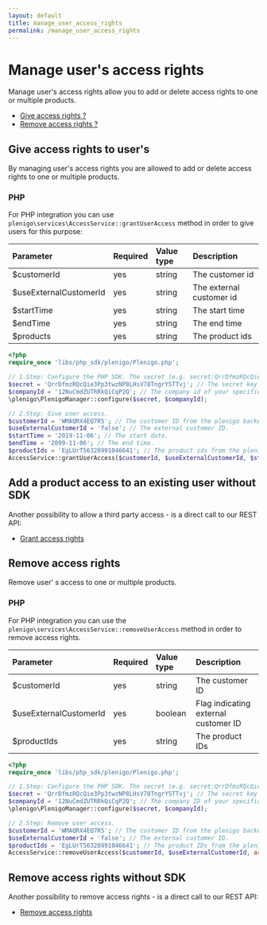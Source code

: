 ```yaml
---
layout: default
title: manage_user_access_rights
permalink: /manage_user_access_rights
---
```

# Manage user's access rights

Manage user's access rights allow you to add or delete access rights to one or multiple products.

* [Give access rights ?](https://api.plenigo.com/#!/user/hasBoughtProduct)
* [Remove access rights ?](https://api.plenigo.com/#!/user/hasBoughtProduct)

## Give  access rights to user's

By managing user's access rights you are allowed to add or delete access rights to one or multiple products.

### PHP

For PHP integration you can use `plenigo\services\AccessService::grantUserAccess` method in order to give users for this purpose:

|Parameter|Required|Value type|Description|
|:--------|:-------|:---------|:----------|
| $customerId     | yes     | string         | The customer id |
| $useExternalCustomerId     | yes     | string         | The external customer id |
| $startTime     | yes     | string         | The start time |
| $endTime     | yes     | string         | The end time |
| $products     | yes     | string         | The product ids |

```php
<?php
require_once 'libs/php_sdk/plenigo/Plenigo.php';

// 1.Step: Configure the PHP SDK. The secret (e.g. secret:QrrDfmzRQcQie3Pp3twzNP8LHsV78TngrY5TTvj) and the company ID (e.g.:12NuCmdZUTRRkQiCqP2Q).
$secret = 'QrrDfmzRQcQie3Pp3twzNP8LHsV78TngrY5TTvj'; // The secret key of your specific company.
$companyId = '12NuCmdZUTRRkQiCqP2Q'; // The company id of your specific company.
\plenigo\PlenigoManager::configure($secret, $companyId);

// 2.Step: Give user access.
$customerId = 'WMAQRX4EQ7R5'; // The customer ID from the plenigo backend.
$useExternalCustomerId = 'false'; // The external customer ID.
$startTime = '2019-11-06'; // The start date.
$endTime = '2099-11-06'; // The end time.
$productIds = 'EgLUrT56328991046641'; // The product ids from the plenigo backend.
AccessService::grantUserAccess($customerId, $useExternalCustomerId, $startTime, $endTime, array($productIds));
```

## Add a product access to an existing user without SDK

Another possibility to allow a third party access - is a direct call to our REST API:

* [Grant access rights](https://api.plenigo.com/#!/app_management/getCustomerApps)

## Remove access rights 

Remove user' s access to one or multiple products.


### PHP

For PHP integration you can use the `plenigo\services\AccessService::removeUserAccess` method in order to remove access rights.

|Parameter|Required|Value type|Description|
|:--------|:-------|:---------|:----------|
| $customerId     | yes     | string         | The customer ID |
| $useExternalCustomerId     | yes     | boolean         | Flag indicating external customer ID|
| $productIds     | yes     | string         |The product IDs |

```php
<?php
require_once 'libs/php_sdk/plenigo/Plenigo.php';

// 1.Step: Configure the PHP SDK. The secret (e.g. secret:QrrDfmzRQcQie3Pp3twzNP8LHsV78TngrY5TTvj) and the company ID (e.g.:12NuCmdZUTRRkQiCqP2Q).
$secret = 'QrrDfmzRQcQie3Pp3twzNP8LHsV78TngrY5TTvj'; // The secret key of your specific company.
$companyId = '12NuCmdZUTRRkQiCqP2Q'; // The company ID of your specific company.
\plenigo\PlenigoManager::configure($secret, $companyId);

// 2.Step: Remove user access.
$customerId = 'WMAQRX4EQ7R5'; // The customer ID from the plenigo backend.
$useExternalCustomerId = 'false'; // The external customer ID.
$productIds = 'EgLUrT56328991046641'; // The product IDs from the plenigo backend.
AccessService::removeUserAccess($customerId, $useExternalCustomerId, array($productIds));
```

## Remove access rights without SDK

Another possibility to remove access rights - is a direct call to our REST API:

* [Remove access rights ](https://api.plenigo.com/#!/app_management/verifyCustomerAppAccess)
